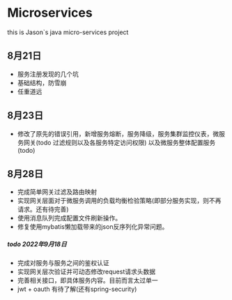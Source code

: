 # Microservices
this is Jason`s java micro-services project

## 8月21日
- 服务注册发现的几个坑
- 基础结构，防雪崩
- 任重道远

## 8月23日

- 修改了原先的错误引用，新增服务熔断，服务降级，服务集群监控仪表，微服务网关(todo 过滤规则以及各服务特定访问权限)
以及微服务整体配置服务(todo)

## 8月28日

- 完成简单网关过滤及路由映射
- 实现网关层面对于微服务调用的负载均衡检验策略(即部分服务实现，则不再请求。还有待完善)
- 使用消息队列完成配置文件刷新操作。
- 修复使用mybatis懒加载带来的json反序列化异常问题。
##### todo 2022年9月18日
- 完成对服务与服务之间的鉴权认证
- 实现网关层次验证并可动态修改request请求头数据
- 完善相关接口，即具体服务内容。目前而言太过单一
- jwt + oauth 有待了解(还有spring-security)
